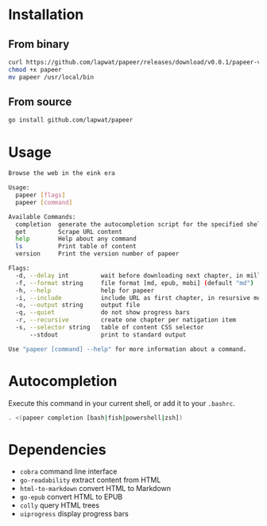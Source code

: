 # Installation

## From binary

```sh
curl https://github.com/lapwat/papeer/releases/download/v0.0.1/papeer-v0.0.1 > papeer
chmod +x papeer
mv papeer /usr/local/bin 
```

## From source

```sh
go install github.com/lapwat/papeer
```

# Usage

```sh
Browse the web in the eink era

Usage:
  papeer [flags]
  papeer [command]

Available Commands:
  completion  generate the autocompletion script for the specified shell
  get         Scrape URL content
  help        Help about any command
  ls          Print table of content
  version     Print the version number of papeer

Flags:
  -d, --delay int         wait before downloading next chapter, in milliseconds (default -1)
  -f, --format string     file format [md, epub, mobi] (default "md")
  -h, --help              help for papeer
  -i, --include           include URL as first chapter, in resursive mode
  -o, --output string     output file
  -q, --quiet             do not show progress bars
  -r, --recursive         create one chapter per natigation item
  -s, --selector string   table of content CSS selector
      --stdout            print to standard output

Use "papeer [command] --help" for more information about a command.
```

# Autocompletion

Execute this command in your current shell, or add it to your `.bashrc`.

```sh
. <(papeer completion [bash|fish|powershell|zsh])
```

# Dependencies

- `cobra` command line interface
- `go-readability` extract content from HTML
- `html-to-markdown` convert HTML to Markdown
- `go-epub` convert HTML to EPUB
- `colly` query HTML trees
- `uiprogress` display progress bars
